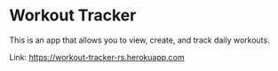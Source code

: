 # Workout Tracker

This is an app that allows you to view, create, and track daily workouts.

Link: https://workout-tracker-rs.herokuapp.com
